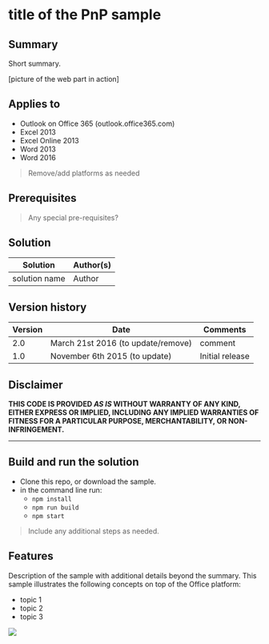 # title of the PnP sample

## Summary

Short summary.

[picture of the web part in action]

## Applies to

-  Outlook on Office 365 (outlook.office365.com) 
-  Excel 2013
-  Excel Online 2013
-  Word 2013
-  Word 2016

> Remove/add platforms as needed

## Prerequisites

> Any special pre-requisites?

## Solution

Solution | Author(s)
---------|----------
solution name | Author

## Version history

Version  | Date | Comments
---------| -----| --------
2.0  | March 21st 2016 (to update/remove)| comment
1.0  | November 6th 2015 (to update) | Initial release

## Disclaimer

**THIS CODE IS PROVIDED *AS IS* WITHOUT WARRANTY OF ANY KIND, EITHER EXPRESS OR IMPLIED, INCLUDING ANY IMPLIED WARRANTIES OF FITNESS FOR A PARTICULAR PURPOSE, MERCHANTABILITY, OR NON-INFRINGEMENT.**

----------

## Build and run the solution

- Clone this repo, or download the sample.
- in the command line run:
  - `npm install`
  - `npm run build`
  - `npm start`

> Include any additional steps as needed.

## Features

Description of the sample with additional details beyond the summary.
This sample illustrates the following concepts on top of the Office platform:

- topic 1
- topic 2
- topic 3

<img src="https://telemetry.sharepointpnp.com/officedev/samples/readme-template" />